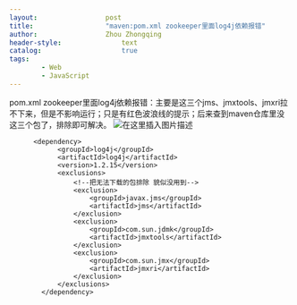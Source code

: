 ```yaml
---
layout:					post
title:					"maven:pom.xml zookeeper里面log4j依赖报错"
author:					Zhou Zhongqing
header-style:				text
catalog:					true
tags:
		- Web
		- JavaScript
---
```

pom.xml zookeeper里面log4j依赖报错：主要是这三个jms、jmxtools、jmxri拉不下来，但是不影响运行；只是有红色波浪线的提示；后来查到maven仓库里没这三个包了，排除即可解决。
![在这里插入图片描述](https://i-blog.csdnimg.cn/blog_migrate/9294ffdecbc0f2ae49da64a3a0fe18b0.png)
```
      <dependency>
            <groupId>log4j</groupId>
            <artifactId>log4j</artifactId>
            <version>1.2.15</version>
            <exclusions>
                <!--把无法下载的包排除 貌似没用到-->
                <exclusion>
                    <groupId>javax.jms</groupId>
                    <artifactId>jms</artifactId>
                </exclusion>
                <exclusion>
                    <groupId>com.sun.jdmk</groupId>
                    <artifactId>jmxtools</artifactId>
                </exclusion>
                <exclusion>
                    <groupId>com.sun.jmx</groupId>
                    <artifactId>jmxri</artifactId>
                </exclusion>
            </exclusions>
        </dependency>
```
